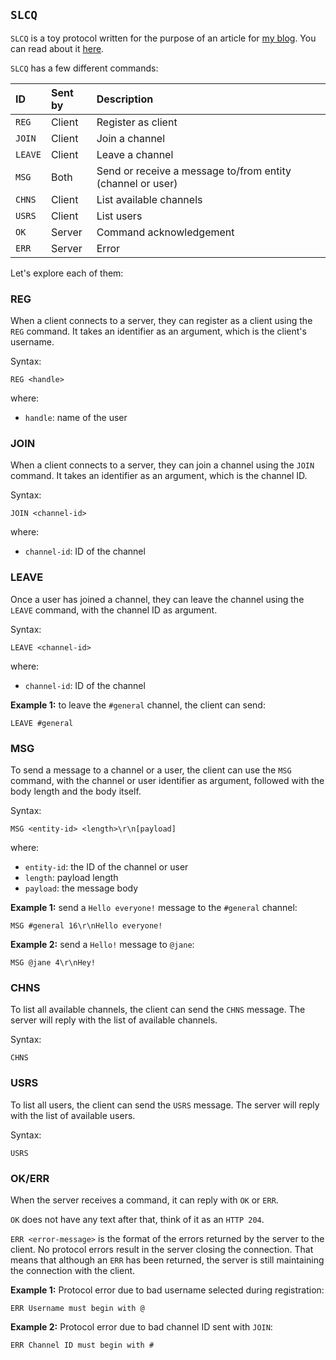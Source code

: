 ## `SLCQ`

`SLCQ` is a toy protocol written for the purpose of an article for [my
blog](https://ieftimov.com). You can read about it
[here](TBD).

`SLCQ` has a few different commands:

| ID         | Sent by   | Description     |
| :--------- | :-------- | :-------------- |
| `REG`      | Client    | Register as client  |
| `JOIN`     | Client    | Join a channel  |
| `LEAVE`    | Client    | Leave a channel |
| `MSG`      | Both      | Send or receive a message to/from entity (channel or user) |
| `CHNS`     | Client    | List available channels |
| `USRS`     | Client    | List users |
| `OK`       | Server    | Command acknowledgement |
| `ERR`      | Server    | Error |

Let's explore each of them:

### REG

When a client connects to a server, they can register as a client using the
`REG` command. It takes an identifier as an argument, which is the client's
username.

Syntax:

```text
REG <handle>
```

where:

* `handle`: name of the user

### JOIN

When a client connects to a server, they can join a channel using the `JOIN`
command. It takes an identifier as an argument, which is the channel ID.

Syntax:

```text
JOIN <channel-id>
```

where:

* `channel-id`: ID of the channel

### LEAVE

Once a user has joined a channel, they can leave the channel using the `LEAVE`
command, with the channel ID as argument.

Syntax:

```text
LEAVE <channel-id>
```

where:

* `channel-id`: ID of the channel

**Example 1:** to leave the `#general` channel, the client can send:

```text
LEAVE #general
```

### MSG

To send a message to a channel or a user, the client can use the `MSG` command,
with the channel or user identifier as argument, followed with the body length
and the body itself.

Syntax:

```text
MSG <entity-id> <length>\r\n[payload]
```

where:

* `entity-id`: the ID of the channel or user
* `length`: payload length
* `payload`: the message body

**Example 1:** send a `Hello everyone!` message to the `#general` channel:

```text
MSG #general 16\r\nHello everyone!
```

**Example 2:** send a `Hello!` message to `@jane`:

```text
MSG @jane 4\r\nHey!
```

### CHNS

To list all available channels, the client can send the `CHNS` message. The
server will reply with the list of available channels.

Syntax:

```text
CHNS
```

### USRS

To list all users, the client can send the `USRS` message. The server will
reply with the list of available users.

Syntax:

```text
USRS
```

### OK/ERR

When the server receives a command, it can reply with `OK` or `ERR`.

`OK` does not have any text after that, think of it as an `HTTP 204`.

`ERR <error-message>` is the format of the errors returned by the server to the
client. No protocol errors result in the server closing the connection. That
means that although an `ERR` has been returned, the server is still maintaining
the connection with the client.

**Example 1:** Protocol error due to bad username selected during registration:

```
ERR Username must begin with @
```

**Example 2:** Protocol error due to bad channel ID sent with `JOIN`:

```
ERR Channel ID must begin with #
```
